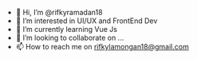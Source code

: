 - 👋 Hi, I’m @rifkyramadan18
- 👀 I’m interested in UI/UX and FrontEnd Dev
- 🌱 I’m currently learning Vue Js
- 💞️ I’m looking to collaborate on ...
- 📫 How to reach me on rifkylamongan18@gmail.com

<!---
rifkyramadan18/rifkyramadan18 is a ✨ special ✨ repository because its `README.md` (this file) appears on your GitHub profile.
You can click the Preview link to take a look at your changes.
--->
